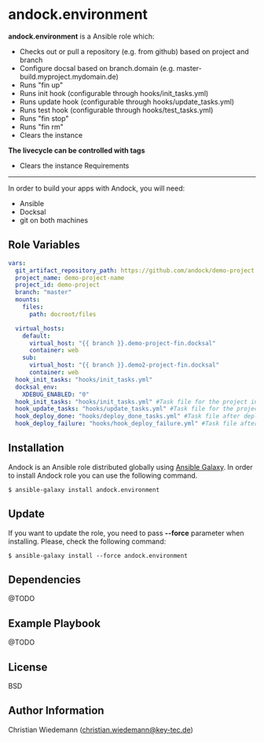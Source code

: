 andock.environment
=========

**andock.environment** is a Ansible role which:
* Checks out or pull a repository (e.g. from github) based on project and branch
* Configure docsal based on branch.domain (e.g. master-build.myproject.mydomain.de)
* Runs "fin up" 
* Runs init hook (configurable through hooks/init_tasks.yml)
* Runs update hook (configurable through hooks/update_tasks.yml)
* Runs test hook (configurable through hooks/test_tasks.yml)
* Runs "fin stop"
* Runs "fin rm"
* Clears the instance
  
**The livecycle can be controlled with tags**
* Clears the instance
Requirements
------------

In order to build your apps with Andock, you will need:

* Ansible
* Docksal
* git on both machines


Role Variables
--------------

```yaml
vars:
  git_artifact_repository_path: https://github.com/andock/demo-project.git
  project_name: demo-project-name
  project_id: demo-project
  branch: "master"
  mounts:
    files:
      path: docroot/files

  virtual_hosts:
    default:
      virtual_host: "{{ branch }}.demo-project-fin.docksal"
      container: web
    sub:
      virtual_host: "{{ branch }}.demo2-project-fin.docksal"
      container: web
  hook_init_tasks: "hooks/init_tasks.yml"
  docksal_env:
    XDEBUG_ENABLED: "0"
  hook_init_tasks: "hooks/init_tasks.yml" #Task file for the project init. Run site-install here.  
  hook_update_tasks: "hooks/update_tasks.yml" #Task file for the project init. Run site-install here.
  hook_deploy_done: "hooks/deploy_done_tasks.yml" #Task file after deployment was done.
  hook_deploy_failure: "hooks/hook_deploy_failure.yml" #Task file after deployment failed.

```

Installation
------------

Andock is an Ansible role distributed globally using [Ansible Galaxy](https://galaxy.ansible.com/). In order to install Andock role you can use the following command.

```
$ ansible-galaxy install andock.environment
```

Update
------

If you want to update the role, you need to pass **--force** parameter when installing. Please, check the following command:

```
$ ansible-galaxy install --force andock.environment
```

Dependencies
------------

@TODO

Example Playbook
----------------

@TODO

License
-------

BSD

Author Information
------------------

Christian Wiedemann (christian.wiedemann@key-tec.de)
